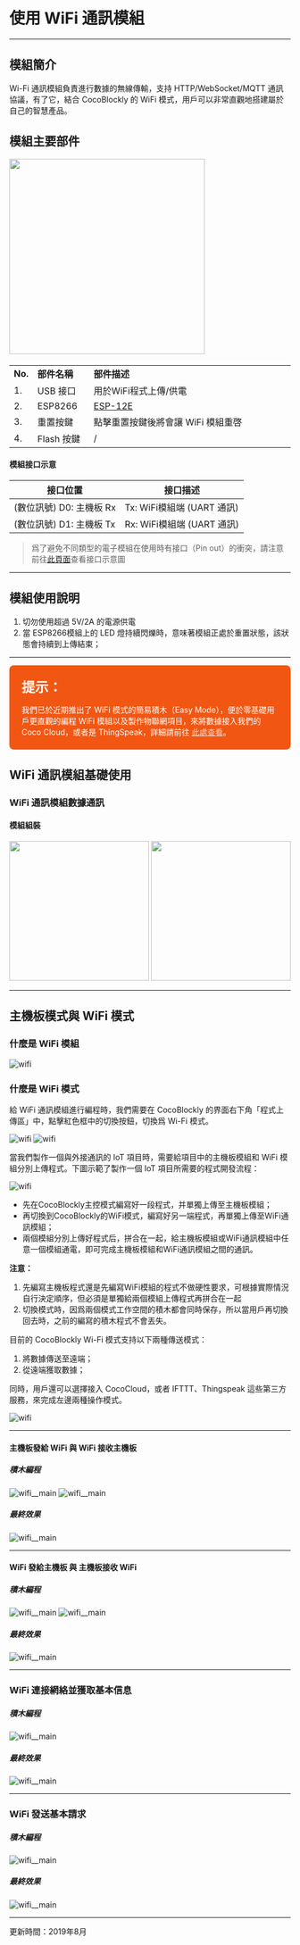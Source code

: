 # 使用 WiFi 通訊模組
---

## 模組簡介

Wi-Fi 通訊模組負責進行數據的無線傳輸，支持 HTTP/WebSocket/MQTT 通訊協議，有了它，結合 CocoBlockly 的 WiFi 模式，用戶可以非常直觀地搭建屬於自己的智慧產品。

## 模組主要部件

<img src="/media/cocomod/modPic_0003_R0010176.jpg" width="350"/>

<table style="margin-top:20px;">
	<tr>
		<td width="6%" style="font-weight: bold;">No.</td>
		<td width="20%" style="font-weight: bold;">部件名稱</td>
		<td style="font-weight: bold;">部件描述</td>
	</tr>
	<tr>
		<td>1.</td>
		<td>USB 接口</td>
		<td>用於WiFi程式上傳/供電</td>
	</tr>
	<tr>
		<td>2.</td>
		<td>ESP8266</td>
		<td><a href='https://www.kloppenborg.net/images/blog/esp8266/esp8266-esp12e-specs.pdf' target='_blank'>ESP-12E</a></td>
	</tr>
	<tr>
		<td>3.</td>
		<td>重置按鍵</td>
		<td>點擊重置按鍵後將會讓 WiFi 模組重啓</td>
	</tr>
	<tr>
		<td>4.</td>
		<td>Flash 按鍵</td>
		<td>/</td>
	</tr>
</table>


#### 模組接口示意

| 接口位置 | 接口描述           |
| -------- | ------------------ |
| (數位訊號) D0: 主機板 Rx    | Tx: WiFi模組端 (UART 通訊)       |
| (數位訊號) D1: 主機板 Tx   | Rx: WiFi模組端 (UART 通訊) |

> 爲了避免不同類型的電子模組在使用時有接口（Pin out）的衝突，請注意前往[此頁面](/cocomod/pinout-map)查看接口示意圖

---

## 模組使用說明

1. 切勿使用超過 5V/2A 的電源供電
2. 當 ESP8266模組上的 LED 燈持續閃爍時，意味著模組正處於重置狀態，該狀態會持續到上傳結束；

---

<div style="border-radius:8px;background-color:#f15713; color:#fff;padding:20px 22px;">
	<b style="color:#fff;font-size:24px;padding-bottom:-20px;">提示：</b>
	<p style="margin-bottom:2px;">我們已於近期推出了 WiFi 模式的簡易積木（Easy Mode），便於零基礎用戶更直觀的編程 WiFi 模組以及製作物聯網項目，來將數據接入我們的 Coco Cloud，或者是 ThingSpeak，詳細請前往 <a href="../#/cocomod/wifi-easymode" style="text-decoration:underline;color:rgba(255,255,255,.75);">此處查看</a>。</p>
</div>

## WiFi 通訊模組基礎使用

### WiFi 通訊模組數據通訊

#### 模組組裝

<img src="/media/wifi__main--split.jpeg" width="250"/>
<img src="/media/wifi__main--assemble.jpeg" width="250"/>

---

## 主機板模式與 WiFi 模式

### 什麼是 WiFi 模組

![wifi](../media/intro_wifi_1.png)

### 什麼是 WiFi 模式

給 WiFi 通訊模組進行編程時，我們需要在 CocoBlockly 的界面右下角「程式上傳區」中，點擊紅色框中的切換按鈕，切換爲 Wi-Fi 模式。

![wifi](../media/intro_wifi_3.png)
![wifi](../media/intro_wifi_2.png)

當我們製作一個與外接通訊的 IoT 項目時，需要給項目中的主機板模組和 WiFi 模組分別上傳程式。下圖示範了製作一個 IoT 項目所需要的程式開發流程：

![wifi](../media/intro_wifi_4.png)

* 先在CocoBlockly主控模式編寫好一段程式，并單獨上傳至主機板模組；
* 再切換到CocoBlockly的WiFi模式，編寫好另一端程式，再單獨上傳至WiFi通訊模組；
* 兩個模組分別上傳好程式后，拼合在一起，給主機板模組或WiFi通訊模組中任意一個模組通電，即可完成主機板模組和WiFi通訊模組之間的通訊。

**注意：**
1. 先編寫主機板程式還是先編寫WiFi模組的程式不做硬性要求，可根據實際情況自行決定順序，但必須是單獨給兩個模組上傳程式再拼合在一起
2. 切換模式時，因爲兩個模式工作空間的積木都會同時保存，所以當用戶再切換回去時，之前的編寫的積木程式不會丟失。

目前的 CocoBlockly Wi-Fi 模式支持以下兩種傳送模式：

1. 將數據傳送至遠端；
2. 從遠端獲取數據；

<!-- pagebreak -->

同時，用戶還可以選擇接入 CocoCloud，或者 IFTTT、Thingspeak 這些第三方服務，來完成左邊兩種操作模式。

![wifi](../media/intro_wifi_5.png)

---
#### 主機板發給 WiFi 與 WiFi 接收主機板

##### 積木編程

![wifi__main](../media/wifi__main--blockly-1-1.jpeg)
![wifi__main](../media/wifi__main--blockly-1-2.jpeg)

##### 最終效果

![wifi__main](../media/wifi__main--sample-1.jpeg)

---

#### WiFi 發給主機板 與 主機板接收 WiFi

##### 積木編程

![wifi__main](../media/wifi__main--blockly-2-1.jpeg)
![wifi__main](../media/wifi__main--blockly-2-2.jpeg)

##### 最終效果

![wifi__main](../media/wifi__main--sample-2.jpeg)

---

### WiFi 連接網絡並獲取基本信息

##### 積木編程

![wifi__main](../media/wifi__main--blockly-3.jpeg)

##### 最終效果

![wifi__main](../media/wifi__main--sample-3.jpeg)

---

### WiFi 發送基本請求

##### 積木編程

![wifi__main](../media/wifi__main--blockly-4.jpeg)

##### 最終效果

![wifi__main](../media/wifi__main--sample-4.jpeg)


---
更新時間：2019年8月
